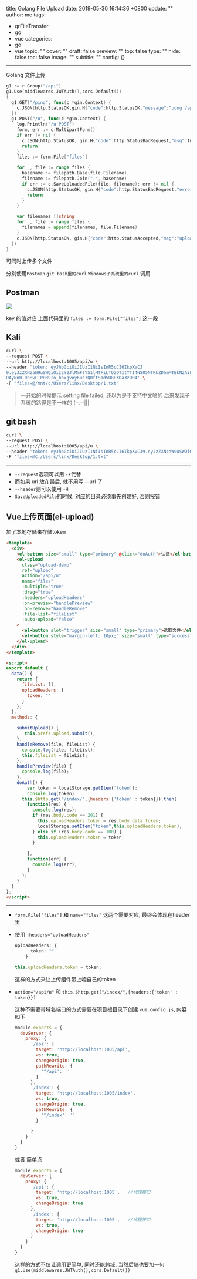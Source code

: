 title: Golang File Upload
date: 2019-05-30 16:14:36 +0800
update: ""
author: me
tags:
- qrFileTransfer
- go
- vue
categories:
- go
- vue
topic: ""
cover: ""
draft: false
preview: ""
top: false
type: ""
hide: false
toc: false
image: ""
subtitle: ""
config: {}


---


Golang 文件上传

<!--more-->

```go
g1 := r.Group("/api")
g1.Use(middlewares.JWTAuth(),cors.Default())
{
  g1.GET("/ping", func(c *gin.Context) {
    c.JSON(http.StatusOK,gin.H{"code":http.StatusOK,"message":"pong /api"})
  })
  g1.POST("/u", func(c *gin.Context) {
    log.Println("/u POST")
    form, err := c.MultipartForm()
    if err != nil {
      c.JSON(http.StatusOK, gin.H{"code":http.StatusBadRequest,"msg":fmt.Sprintf("error get form: %s",err.Error())})
      return
    }
    files := form.File["files"]

    for _, file := range files {
      basename := filepath.Base(file.Filename)
      filename := filepath.Join(".", basename)
      if err := c.SaveUploadedFile(file, filename); err != nil {
        c.JSON(http.StatusOK, gin.H{"code":http.StatusBadRequest,"error": err.Error()})
        return
      }
    }

    var filenames []string
    for _, file := range files {
      filenames = append(filenames, file.Filename)
    }
    c.JSON(http.StatusOK, gin.H{"code":http.StatusAccepted,"msg":"upload ok!","data": gin.H{"files":filenames}})
  })
}
```
可同时上传多个文件


分别使用`Postman` `git bash里的curl` `Windows子系统里的curl` 调用

Postman
---
![](/images/2019-05-30_170818.png)

key 的值对应 上面代码里的 `files := form.File["files"]` 这一段

Kali
---
```bash
curl \
--request POST \
--url http://localhost:1005/api/u \
--header 'token: eyJhbGciOiJIUzI1NiIsInR5cCI6IkpXVCJ
9.eyJzZXNzaW9uSWQiOiI2Y2JlMmFlYS1lMTFiLTQzOTItYTI4NS05NTRkZDhmMTBkNzAiLCJ1c2VySWQiOiIwIiwiZXhwIjoxNTU5MjA4NjI2LCJpc3MiOiJsbGlueC5tZSIsIm5iZiI6MTU1OTIwN
DAyNn0.0nBvCIPHR9ro_hhxgvoy6uc7Q0ftS1d5D8PXDa3zU04' \
-F "files=@/mnt/c/Users/linx/Desktop/1.txt"
```

> 一开始的时候提示 setting file failed, 还以为是不支持中文啥的
> 后来发现子系统的路径是不一样的  (─.─|||


git bash
---
```bash
curl \
--request POST \
--url http://localhost:1005/api/u \
--header 'token: eyJhbGciOiJIUzI1NiIsInR5cCI6IkpXVCJ9.eyJzZXNzaW9uSWQiOiI2Y2JlMmFlYS1lMTFiLTQzOTItYTI4NS05NTRkZDhmMTBkNzAiLCJ1c2VySWQiOiIwIiwiZXhwIjoxNTU5MjA4NjI2LCJpc3MiOiJsbGlueC5tZSIsIm5iZiI6MTU1OTIwNDAyNn0.0nBvCIPHR9ro_hhxgvoy6uc7Q0ftS1d5D8PXDa3zU04' \
-F "files=@C:/Users/linx/Desktop/1.txt"
```

---
- `--request`选项可以用 `-X`代替
- 而如果 url 放在最后, 就不用写 --url 了
- `--header`则可以使用 `-H`
- `SaveUploadedFile`的时候, 对应的目录必须事先创建好, 否则报错


Vue上传页面(el-upload)
---

加了本地存储来存储token

```html
<template>
  <div>
    <el-button size="small" type="primary" @click="doAuth">认证</el-button>
    <el-upload
      class="upload-demo"
      ref="upload"
      action="/api/u"
      name="files"
      :multiple="true"
      :drag="true"
      :headers="uploadHeaders"
      :on-preview="handlePreview"
      :on-remove="handleRemove"
      :file-list="fileList"
      :auto-upload="false"
    >
      <el-button slot="trigger" size="small" type="primary">选取文件</el-button>
      <el-button style="margin-left: 10px;" size="small" type="success" @click="submitUpload">上传</el-button>
    </el-upload>
  </div>
</template>

<script>
export default {
  data() {
    return {
      fileList: [],
      uploadHeaders: {
        token: ""
      }
    };
  },
  methods: {

    submitUpload() {
       this.$refs.upload.submit();
    },
    handleRemove(file, fileList) {
      console.log(file, fileList);
      this.fileList = fileList;
    },
    handlePreview(file) {
      console.log(file);
    },
    doAuth() {
        var token = localStorage.getItem('token');
        console.log(token)
      this.$http.get("/index/",{headers:{'token' : token}}).then(
        function(res) {
          console.log(res);
          if (res.body.code == 201) {
            this.uploadHeaders.token = res.body.data.token;
            localStorage.setItem("token",this.uploadHeaders.token);
          } else if (res.body.code == 100) {
            this.uploadHeaders.token = token;
          }
          
        },
        function(err) {
          console.log(err);
        }
      );
    }
  }
};
</script>
```

---

- `form.File["files"]` 和 `name="files"` 这两个需要对应, 最终会体现在header里
- 使用 `:headers="uploadHeaders"`
  
  ```typescript
  uploadHeaders: {
        token: ""
      }

  this.uploadHeaders.token = token;
  ```
  这样的方式来让上传组件带上咱自己的token


- `action="/api/u"` 和 `this.$http.get("/index/",{headers:{'token' : token}})`
  
  这种不需要带域名端口的方式需要在项目根目录下创建 `vue.config.js`, 内容如下

  ```js
  module.exports = {
    devServer: {
      proxy: {
        '/api': {
          target: 'http://localhost:1005/api', 
          ws: true,
          changeOrigin: true,
          pathRewrite: {
            '^/api': ''    
          }
        },
        '/index': {
          target: 'http://localhost:1005/index',   
          ws: true,
          changeOrigin: true,
          pathRewrite: {
            '^/index': '' 
          }

        }
      }
    }
  }
  ```
  或者 简单点
  ```js
  module.exports = {
    devServer: {
      proxy: {
        '/api': {
          target: 'http://localhost:1005',   //代理接口
          ws: true,
          changeOrigin: true
        },
        '/index': {
          target: 'http://localhost:1005',   //代理接口
          ws: true,
          changeOrigin: true
        }
      }
    }
  }
  ```
  这样的方式不仅让调用更简单, 同时还能跨域, 当然后端也要加一句 `g1.Use(middlewares.JWTAuth(),cors.Default())`
